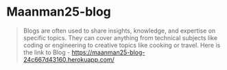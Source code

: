 # Maanman25-blog

> Blogs are often used to share insights, knowledge, and expertise on specific topics. They can cover anything from technical subjects like coding or engineering to creative topics like cooking or travel.
Here is the link to Blog - https://maanman25-blog-24c667d43160.herokuapp.com/
